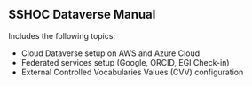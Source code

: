 ## SSHOC Dataverse Manual

Includes the following topics:
* Cloud Dataverse setup on AWS and Azure Cloud
* Federated services setup (Google, ORCID, EGI Check-in)
* External Controlled Vocabularies Values (CVV) configuration
